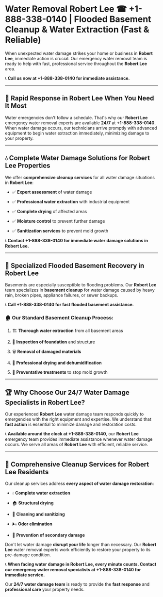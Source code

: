 # Water Removal Robert Lee ☎ +1-888-338-0140 | Flooded Basement Cleanup & Water Extraction (Fast & Reliable)

When unexpected water damage strikes your home or business in **Robert Lee**, immediate action is crucial. Our emergency water removal team is ready to help with fast, professional service throughout the **Robert Lee** area. 

📞 **Call us now at +1-888-338-0140 for immediate assistance.**
---
## 🚀 Rapid Response in Robert Lee When You Need It Most
Water emergencies don't follow a schedule. That's why our **Robert Lee** emergency water removal experts are available **24/7** at **+1-888-338-0140**. When water damage occurs, our technicians arrive promptly with advanced equipment to begin water extraction immediately, minimizing damage to your property.
---
## 💧 Complete Water Damage Solutions for Robert Lee Properties
We offer **comprehensive cleanup services** for all water damage situations in **Robert Lee**:
- ✅ **Expert assessment** of water damage  
- ✅ **Professional water extraction** with industrial equipment  
- ✅ **Complete drying** of affected areas  
- ✅ **Moisture control** to prevent further damage  
- ✅ **Sanitization services** to prevent mold growth  
📞 **Contact +1-888-338-0140 for immediate water damage solutions in Robert Lee.**
---
## 🌊 Specialized Flooded Basement Recovery in Robert Lee
Basements are especially susceptible to flooding problems. Our **Robert Lee** team specializes in **basement cleanup** for water damage caused by heavy rain, broken pipes, appliance failures, or sewer backups. 
📞 **Call +1-888-338-0140 for fast flooded basement assistance.**
### 🏚️ Our Standard Basement Cleanup Process:
1. 🏗️ **Thorough water extraction** from all basement areas  
2. 🔎 **Inspection of foundation** and structure  
3. 🗑️ **Removal of damaged materials**  
4. 💨 **Professional drying and dehumidification**  
5. 🚫 **Preventative treatments** to stop mold growth  
---
## 🏆 Why Choose Our 24/7 Water Damage Specialists in Robert Lee?
Our experienced **Robert Lee** water damage team responds quickly to emergencies with the right equipment and expertise. We understand that **fast action** is essential to minimize damage and restoration costs.
📞 **Available around the clock at +1-888-338-0140**, our **Robert Lee** emergency team provides immediate assistance whenever water damage occurs. We serve all areas of **Robert Lee** with efficient, reliable service.
---
## 🧹 Comprehensive Cleanup Services for Robert Lee Residents
Our cleanup services address **every aspect of water damage restoration**:
- 💧 **Complete water extraction**  
- 🏠 **Structural drying**  
- 🧼 **Cleaning and sanitizing**  
- 🌬️ **Odor elimination**  
- 🚫 **Prevention of secondary damage**  
Don't let water damage **disrupt your life** longer than necessary. Our **Robert Lee** water removal experts work efficiently to restore your property to its pre-damage condition.
📞 **When facing water damage in Robert Lee, every minute counts. Contact our emergency water removal specialists at +1-888-338-0140 for immediate service.**
Our **24/7 water damage team** is ready to provide the **fast response** and **professional care** your property needs.
